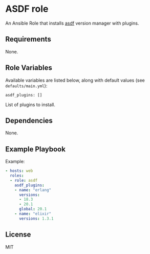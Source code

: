 ASDF role
=========

An Ansible Role that installs [asdf](https://github.com/asdf-vm/asdf.git) version manager with plugins.

Requirements
----------------

None.

Role Variables
----------------

Available variables are listed below, along with default values (see `defaults/main.yml`):

```
asdf_plugins: []
```

List of plugins to install.

Dependencies
----------------

None.

Example Playbook
----------------

Example:

```yaml
- hosts: web
  roles:
  - role: asdf
    asdf_plugins:
    - name: "erlang"
      versions:
      - 18.3
      - 20.1
      global: 20.1
    - name: "elixir"
      versions: 1.3.1
```

License
-------

MIT


